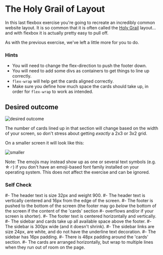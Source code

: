 # The Holy Grail of Layout

In this last flexbox exercise you're going to recreate an incredibly common website layout. It is so common that it is often called the [Holy Grail](https://www.google.com/search?q=holy+grail+layout&tbm=isch&sclient=img) layout... and with flexbox it is actually pretty easy to pull off.

As with the previous exercise, we've left a little more for you to do.

### Hints
- You will need to change the flex-direction to push the footer down.
- You will need to add some divs as containers to get things to line up correctly.
- `flex-wrap` will help get the cards aligned correctly.
-  Make sure you define how much space the cards should take up, in order for `flex-wrap` to work as intended.

## Desired outcome

![desired outcome](./desired-outcome.png)

The number of cards lined up in that section will change based on the width of your screen, so don't stress about getting _exactly_ a 2x3 or 3x2 grid.

On a smaller screen it will look like this:

![smaller](./desired-outcome-smaller.png)

Note: The emojis may instead show up as one or several text symbols (e.g. &#9734;&#9794;) if you don't have an emoji-based font family installed on your operating system. This does not affect the exercise and can be ignored.

### Self Check
#- The header text is size 32px and weight 900.
#- The header text is vertically centered and 16px from the edge of the screen.
#- The footer is pushed to the bottom of the screen (the footer may go _below_ the bottom of the screen if the content of the 'cards' section #- overflows and/or if your screen is shorter).
#- The footer text is centered horizontally and vertically.
#- The sidebar and cards take up all available space above the footer.
#- The sidebar is 300px wide (and it doesn't shrink).
#- The sidebar links are size 24px, are white, and do not have the underline text decoration.
#- The sidebar has 16px padding.
#- There is 48px padding around the 'cards' section.
#- The cards are arranged horizontally, but wrap to multiple lines when they run out of room on the page.
